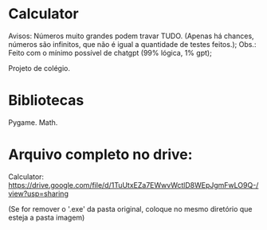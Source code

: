 # Calculator
Avisos: Números muito grandes podem travar TUDO. (Apenas há chances, números são infinitos, que não é igual a quantidade de testes feitos.);
Obs.: Feito com o mínimo possível de chatgpt (99% lógica, 1% gpt);

Projeto de colégio.

# Bibliotecas
Pygame.
Math.

# Arquivo completo no drive:
Calculator: https://drive.google.com/file/d/1TuUtxEZa7EWwvWctlD8WEpJgmFwLO9Q-/view?usp=sharing

(Se for remover o '.exe' da pasta original, coloque no mesmo diretório que esteja a pasta imagem)
